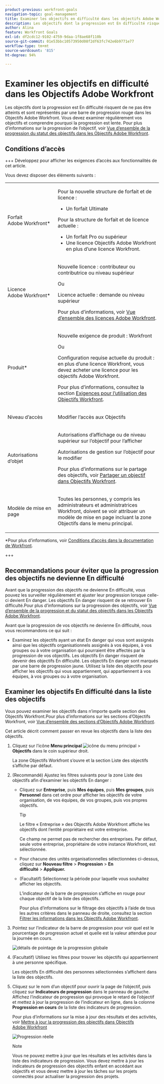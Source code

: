 ```yaml
---
product-previous: workfront-goals
navigation-topic: goal-management
title: Examiner les objectifs en difficulté dans les objectifs Adobe Workfront
description: Les objectifs dont la progression est En difficulté risquent de ne pas être atteints et sont représentés par une barre de progression rouge dans les Objectifs Adobe Workfront. Vous devez examiner régulièrement vos objectifs et comprendre pourquoi la progression est lente.
author: Alina
feature: Workfront Goals
exl-id: df2cdc12-9102-4759-9daa-1f8ae68f110b
source-git-commit: 01e53bbc10573950d08f2df63fc742e6b9771e77
workflow-type: tm+mt
source-wordcount: '815'
ht-degree: 94%

---
```


# Examiner les objectifs en difficulté dans les Objectifs Adobe Workfront

<!--Audited: 4/2025-->

<!--
<p>(NOTE: the status of goals in "red" used to be called At Risk. Now, it is "in trouble") </p>
-->

Les objectifs dont la progression est En difficulté risquent de ne pas être atteints et sont représentés par une barre de progression rouge dans les Objectifs Adobe Workfront. Vous devez examiner régulièrement vos objectifs et comprendre pourquoi la progression est lente. Pour plus d’informations sur la progression de l’objectif, voir [Vue d’ensemble de la progression du statut des objectifs dans les Objectifs Adobe Workfront](../../workfront-goals/goal-management/calculate-goal-progress.md).

## Conditions d’accès

+++ Développez pour afficher les exigences d’accès aux fonctionnalités de cet article.

Vous devez disposer des éléments suivants :

<table style="table-layout:auto">
<col>
</col>
<col>
</col>
<tbody>
 <tr> 
   <td role="rowheader">Forfait Adobe Workfront*</td> 
   <td> 
   <p>Pour la nouvelle structure de forfait et de licence :
  <ul><li>Un forfait Ultimate </li></ul>
   </p>
<p>Pour la structure de forfait et de licence actuelle : 
<ul><li> Un forfait Pro ou supérieur </li>
  <li>Une licence Objectifs Adobe Workfront en plus d’une licence Workfront.</li></ul></p>
   </td> 
  </tr>
 <tr>
 <td role="rowheader">Licence Adobe Workfront*</td>
 <td>
 <p>Nouvelle licence : contributeur ou contributrice ou niveau supérieur</p>
 Ou
 <p>Licence actuelle : demande ou niveau supérieur</p> <p>Pour plus d’informations, voir <a href="../../administration-and-setup/add-users/access-levels-and-object-permissions/wf-licenses.md" class="MCXref xref">Vue d’ensemble des licences Adobe Workfront</a>.</p> </td>
 </tr>
 <tr>
 <td role="rowheader">Produit*</td>
 <td>
  <p> Nouvelle exigence de produit : Workfront</p>
  Ou
  <p>Configuration requise actuelle du produit : en plus d’une licence Workfront, vous devez acheter une licence pour les objectifs Adobe Workfront. </p> <p>Pour plus d’informations, consultez la section <a href="../../workfront-goals/goal-management/access-needed-for-wf-goals.md" class="MCXref xref">Exigences pour l’utilisation des Objectifs Workfront</a>. </p> </td>
 </tr>
 <tr>
 <td role="rowheader">Niveau d’accès</td>
 <td> <p>Modifier l’accès aux Objectifs</p></td>
 </tr>
 <tr data-mc-conditions="">
 <td role="rowheader">Autorisations d’objet</td>
 <td>
  <div>
  <p>Autorisations d’affichage ou de niveau supérieur sur l’objectif pour l’afficher</p>
  <p>Autorisations de gestion sur l’objectif pour le modifier</p>
  <p>Pour plus d’informations sur le partage des objectifs, voir <a href="../../workfront-goals/workfront-goals-settings/share-a-goal.md" class="MCXref xref">Partager un objectif dans Objectifs Workfront</a>. </p>
  </div> </td>
 </tr>
 <tr>
   <td role="rowheader"><p>Modèle de mise en page</p></td>
   <td> <p>Toutes les personnes, y compris les administrateurs et administratrices Workfront, doivent se voir attribuer un modèle de mise en page incluant la zone Objectifs dans le menu principal. </p>  
</td>
  </tr>
</tbody>
</table>

*Pour plus d’informations, voir [Conditions d’accès dans la documentation de Workfront](/help/quicksilver/administration-and-setup/add-users/access-levels-and-object-permissions/access-level-requirements-in-documentation.md).

+++

## Recommandations pour éviter que la progression des objectifs ne devienne En difficulté

Avant que la progression des objectifs ne devienne En difficulté, vous pouvez les surveiller régulièrement et ajuster leur progression lorsque celle-ci devient En danger. Les objectifs En danger risquent de se retrouver En difficulté.Pour plus d’informations sur la progression des objectifs, voir [Vue d’ensemble de la progression et du statut des objectifs dans les Objectifs Adobe Workfront](../../workfront-goals/goal-management/calculate-goal-progress.md).

Avant que la progression de vos objectifs ne devienne En difficulté, nous vous recommandons ce qui suit :

* Examinez les objectifs ayant un état En danger qui vous sont assignés ainsi que les objectifs organisationnels assignés à vos équipes, à vos groupes ou à votre organisation qui pourraient être affectés par la progression de vos objectifs. Les objectifs En danger risquent de devenir des objectifs En difficulté. Les objectifs En danger sont marqués par une barre de progression jaune. Utilisez la liste des objectifs pour afficher les objectifs qui vous appartiennent, qui appartiennent à vos équipes, à vos groupes ou à votre organisation.


## Examiner les objectifs En difficulté dans la liste des objectifs

Vous pouvez examiner les objectifs dans n’importe quelle section des Objectifs Workfront.Pour plus d’informations sur les sections d’Objectifs Workfront, voir [Vue d’ensemble des sections d’Objectifs Adobe Workfront](../../workfront-goals/goal-review-and-workfront-goals-sections/overview-of-wf-goals-sections.md).

Cet article décrit comment passer en revue les objectifs dans la liste des objectifs.

1. Cliquez sur l’icône **Menu principal** ![icône du menu principal](assets/main-menu-icon.png) > **Objectifs** dans le coin supérieur droit.

   <!-- Add this when Shell is available to all: or (if available), click the **Main Menu** icon ![Main menu icon](../goal-management/assets/three-line-main-menu-icon.png) in the upper-left corner)
   -->

   La zone Objectifs Workfront s’ouvre et la section Liste des objectifs s’affiche par défaut.

1. (Recommandé) Ajustez les filtres suivants pour la zone Liste des objectifs afin d’examiner les objectifs En danger :

   * Cliquez sur **Entreprise**, puis **Mes équipes**, puis **Mes groupes**, puis **Personnel** dans cet ordre pour afficher les objectifs de votre organisation, de vos équipes, de vos groupes, puis vos propres objectifs.

     >[!TIP]
     >
     >Le filtre « Entreprise » des Objectifs Adobe Workfront affiche les objectifs dont l’entité propriétaire est votre entreprise.
     >
     >
     >Ce champ ne permet pas de rechercher des entreprises. Par défaut, seule votre entreprise, propriétaire de votre instance Workfront, est sélectionnée.

   * Pour chacune des unités organisationnelles sélectionnées ci-dessus, cliquez sur **Nouveau filtre** > **Progression** > **En difficulté** > **Appliquer.**
   * (Facultatif) Sélectionnez la période pour laquelle vous souhaitez afficher les objectifs.

     L’indicateur de la barre de progression s’affiche en rouge pour chaque objectif de la liste des objectifs.

     Pour plus d’informations sur le filtrage des objectifs à l’aide de tous les autres critères dans le panneau de droite, consultez la section [Filtrer les informations dans les Objectifs Adobe Workfront](../../workfront-goals/goal-management/filter-information-wf-goals.md).

1. Pointez sur l’indicateur de la barre de progression pour voir quel est le pourcentage de progression actuel et quelle est la valeur attendue pour la journée en cours.

   ![détails de pointage de la progression globale](assets/goal-progress-hover-over-detail-unshimmed.png)

1. (Facultatif) Utilisez les filtres pour trouver les objectifs qui appartiennent à une personne spécifique.

   Les objectifs En difficulté des personnes sélectionnées s’affichent dans la liste des objectifs.

1. Cliquez sur le nom d’un objectif pour ouvrir la page de l’objectif, puis cliquez sur **Indicateurs de progression** dans le panneau de gauche. Affichez l’indicateur de progression qui provoque le retard de l’objectif et mettez à jour la progression de l’indicateur en ligne, dans la colonne **Progression en cours** de la liste des indicateurs de progression.

   Pour plus d’informations sur la mise à jour des résultats et des activités, voir [Mettre à jour la progression des objectifs dans Objectifs Adobe Workfront](../goal-review-and-workfront-goals-sections/check-in-goals.md)

   ![Progression réelle](assets/actual-progress-editable-column-in-indicator-list-unshimmed.png)

   >[!NOTE]
   >
   >Vous ne pouvez mettre à jour que les résultats et les activités dans la liste des indicateurs de progression. Vous devez mettre à jour les indicateurs de progression des objectifs enfant en accédant aux objectifs et vous devez mettre à jour les tâches sur les projets connectés pour actualiser la progression des projets.


